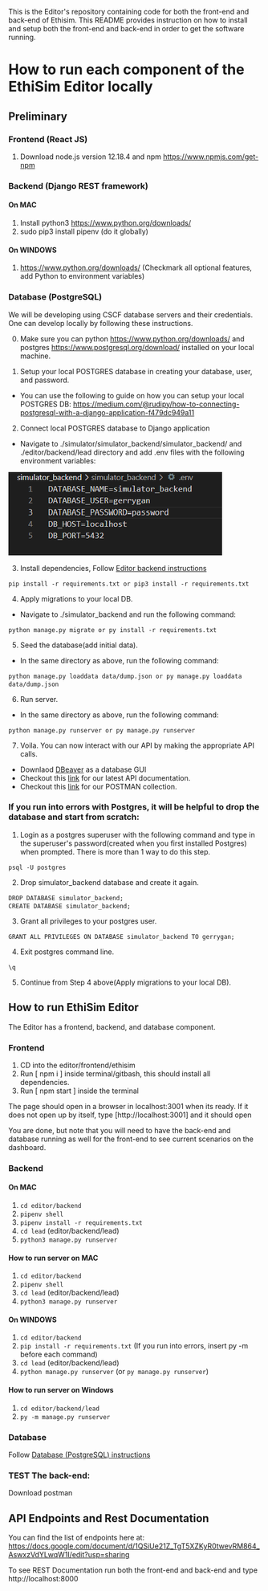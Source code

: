 This is the Editor's repository containing code for both the front-end and back-end of Ethisim. This README provides instruction on how to install and setup both the front-end and back-end in order to get the software running.

# How to run each component of the EthiSim Editor locally

## **Preliminary**

### **Frontend (React JS)**
1. Download node.js version 12.18.4 and npm https://www.npmjs.com/get-npm

### **Backend (Django REST framework)**

#### On MAC
1. Install python3 https://www.python.org/downloads/ 
2. sudo pip3 install pipenv (do it globally)

#### On WINDOWS
1. https://www.python.org/downloads/ (Checkmark all optional features, add Python to environment variables)

### **Database (PostgreSQL)**
We will be developing using CSCF database servers and their credentials. 
One can develop locally by following these instructions.

0. Make sure you can python https://www.python.org/downloads/  and postgres https://www.postgresql.org/download/ installed on your local machine.

1. Setup your local POSTGRES database in creating your database, user, and password.
- You can use the following to guide on how you can setup your local POSTGRES DB: https://medium.com/@rudipy/how-to-connecting-postgresql-with-a-django-application-f479dc949a11

2. Connect local POSTGRES database to Django application
- Navigate to ./simulator/simulator_backend/simulator_backend/ and ./editor/backend/lead directory and add .env files with the following environment variables:

![environment variables](../simulator/steminist_simulator_backend/img/environment_variables.png)

3. Install dependencies, Follow [Editor backend instructions](#backend)
```
pip install -r requirements.txt or pip3 install -r requirements.txt 
```

4. Apply migrations to your local DB.
- Navigate to ./simulator_backend and run the following command:
```
python manage.py migrate or py install -r requirements.txt 
```

5. Seed the database(add initial data).
- In the same directory as above, run the following command:
```
python manage.py loaddata data/dump.json or py manage.py loaddata data/dump.json
```

6. Run server.
- In the same directory as above, run the following command:
```
python manage.py runserver or py manage.py runserver
```

7. Voila. You can now interact with our API by making the appropriate API calls.
- Downlaod [DBeaver](https://dbeaver.io/) as a database GUI 
- Checkout this [link](https://docs.google.com/document/d/1mPsGafx3xefBldeQFl33UPGe8SpDAjI49Z4wJNDqltI/edit?usp=sharing) for our latest API documentation.
- Checkout this [link](https://www.getpostman.com/collections/d4f0f1fcd253d359e834) for our POSTMAN collection.

### If you run into errors with Postgres, it will be helpful to drop the database and start from scratch:
1. Login as a postgres superuser with the following command and type in the superuser's password(created when you first installed Postgres) when prompted.
There is more than 1 way to do this step.
```
psql -U postgres
```
2. Drop simulator_backend database and create it again.
```
DROP DATABASE simulator_backend;
CREATE DATABASE simulator_backend;
```
3. Grant all privileges to your postgres user.
```
GRANT ALL PRIVILEGES ON DATABASE simulator_backend TO gerrygan;
```
4. Exit postgres command line.
```
\q
```
5. Continue from Step 4 above(Apply migrations to your local DB).

## **How to run EthiSim Editor**
The Editor has a frontend, backend, and database component.

### **Frontend**
1. CD into the editor/frontend/ethisim
2. Run [ npm i ] inside terminal/gitbash, this should install all dependencies.
3. Run [ npm start ] inside the terminal

The page should open in a browser in localhost:3001 when its ready.
If it does not open up by itself, type [http://localhost:3001] and it should open

You are done, but note that you will need to have the back-end and database running as well for the front-end to see current scenarios on the dashboard.

### **Backend**

#### On MAC
1. `cd editor/backend`
2. `pipenv shell`
3. `pipenv install -r requirements.txt`
4. `cd lead` (editor/backend/lead)
5. `python3 manage.py runserver`

#### How to run server on MAC
1. `cd editor/backend`
2. `pipenv shell`
3. `cd lead` (editor/backend/lead)
4. `python3 manage.py runserver`

#### On WINDOWS
1. `cd editor/backend` 
2. `pip install -r requirements.txt` (If you run into errors, insert py -m before each command)
3. `cd lead` (editor/backend/lead)
4. `python manage.py runserver` (or `py manage.py runserver`)

#### How to run server on Windows
1. `cd editor/backend/lead`
2. `py -m manage.py runserver`

### **Database**
Follow [Database (PostgreSQL) instructions](#database-postgresql)

### TEST The back-end:
Download postman

## API Endpoints and Rest Documentation
You can find the list of endpoints here at:
https://docs.google.com/document/d/1QSiUe21Z_TgT5XZKyR0twevRM864_AswxzVdYLwqW1I/edit?usp=sharing

To see REST Documentation run both the front-end and back-end and type http://localhost:8000
